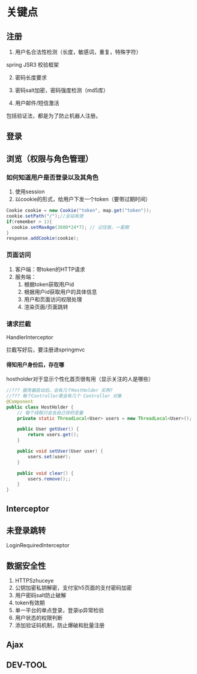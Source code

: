 # 关键点

## 注册

1. 用户名合法性检测（长度，敏感词，重复，特殊字符）

spring JSR3 校验框架

2. 密码长度要求



3. 密码salt加密，密码强度检测（md5库）



4. 用户邮件/短信激活

包括验证法，都是为了防止机器人注册。





## 登录

## 浏览（权限与角色管理）

### 如何知道用户是否登录以及其角色

1. 使用session
2. 以cookie的形式，给用户下发一个token（要带过期时间）

```java
Cookie cookie = new Cookie("token", map.get("token"));
cookie.setPath("/");//全站有效
if(remember > 1){
  cookie.setMaxAge(3600*24*7); // 记住我，一星期
}
response.addCookie(cookie);
```

### 页面访问

1. 客户端：带token的HTTP请求
2. 服务端：
   1. 根据token获取用户id
   2. 根据用户id获取用户的具体信息
   3. 用户和页面访问权限处理
   4. 渲染页面/页面跳转

### 请求拦截

HandlerInterceptor

拦截写好后，要注册进springmvc

#### 得知用户身份后，存在哪

hostholder对于显示个性化首页很有用（显示关注的人是哪些）

```java
//??? 服务器启动后，会有几个HostHolder 实例?
//??? 每个Controller类会有几个 Controller 对象
@Component
public class HostHolder {
  	// 每个线程只会去自己存的变量 
    private static ThreadLocal<User> users = new ThreadLocal<User>();

    public User getUser() {
        return users.get();
    }

    public void setUser(User user) {
        users.set(user);
    }

    public void clear() {
        users.remove();;
    }
}
```



## Interceptor

## 未登录跳转

LoginRequiredInterceptor

## 数据安全性

1. HTTPSzhuceye
2. 公钥加密私钥解密，支付宝h5页面的支付密码加密
3. 用户密码salt防止破解
4. token有效期
5. 单一平台的单点登录，登录ip异常检验
6. 用户状态的权限判断
7. 添加验证码机制，防止爆破和批量注册



## Ajax

## DEV-TOOL



